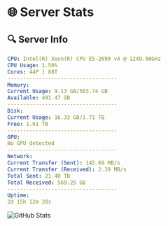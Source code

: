 # 🌐 Server Stats
## 🔍 Server Info
```yaml
CPU: Intel(R) Xeon(R) CPU E5-2699 v4 @ 1249.90GHz
CPU Usage: 1.50%
Cores: 44P | 88T
-----------------------------------
Memory:
Current Usage: 9.13 GB/503.74 GB
Available: 491.47 GB
-----------------------------------
Disk:
Current Usage: 16.33 GB/1.71 TB
Free: 1.61 TB
-----------------------------------
GPU:
No GPU detected
-----------------------------------
Network:
Current Transfer (Sent): 145.69 MB/s
Current Transfer (Received): 2.39 MB/s
Total Sent: 21.40 TB
Total Received: 569.25 GB
-----------------------------------
Uptime:
2d 15h 12m 20s
```
![GitHub Stats](https://img.shields.io/badge/Updated-2025-02-10_13:55:38-blue)